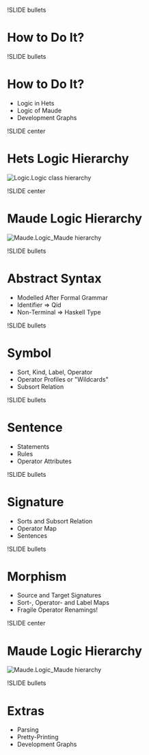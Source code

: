 !SLIDE bullets
# How to Do It? #
!SLIDE bullets
# How to Do It? #

* Logic in Hets
* Logic of Maude
* Development Graphs

!SLIDE center
# Hets Logic Hierarchy #

![Logic.Logic class hierarchy](logic-hier.png)

!SLIDE center
# Maude Logic Hierarchy #

![Maude.Logic_Maude hierarchy](maude-hier.png)

!SLIDE bullets
# Abstract Syntax #

* Modelled After Formal Grammar
* Identifier ⇒ Qid
* Non-Terminal ⇒ Haskell Type

!SLIDE bullets
# Symbol #

* Sort, Kind, Label, Operator
* Operator Profiles or "Wildcards"
* Subsort Relation

!SLIDE bullets
# Sentence #

* Statements
* Rules
* Operator Attributes

!SLIDE bullets
# Signature #

* Sorts and Subsort Relation
* Operator Map
* Sentences

!SLIDE bullets
# Morphism #

* Source and Target Signatures
* Sort-, Operator- and Label Maps
* Fragile Operator Renamings!

!SLIDE center
# Maude Logic Hierarchy #

![Maude.Logic_Maude hierarchy](maude-hier.png)

!SLIDE bullets
# Extras #

* Parsing
* Pretty-Printing
* Development Graphs
